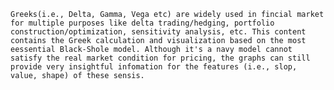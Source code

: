     Greeks(i.e., Delta, Gamma, Vega etc) are widely used in fincial market for multiple purposes like delta trading/hedging, portfolio construction/optimization, sensitivity analysis, etc. This content contains the Greek calculation and visualization based on the most eessential Black-Shole model. Although it's a navy model cannot satisfy the real market condition for pricing, the graphs can still provide very insightful infomation for the features (i.e., slop, value, shape) of these sensis.
